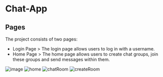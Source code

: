 # Chat-App

## Pages
The project consists of two pages:

- Login Page > The login page allows users to log in with a username.
- Home Page > The home page allows users to create chat groups, join these groups and send messages within them.

![image](https://github.com/trebektas/Chat-App/assets/111200262/8352b8ef-b10b-42a0-8c6f-ea58ab5a8782)
![home](https://github.com/trebektas/Chat-App/assets/111200262/0b4355ba-1d21-443d-83ca-024cf44e6948)
![chatRoom](https://github.com/trebektas/Chat-App/assets/111200262/fee392a5-3f51-4543-a0d1-280ae70d1af3)
![createRoom](https://github.com/trebektas/Chat-App/assets/111200262/228262fe-3c7b-449a-9796-437544ded163)
